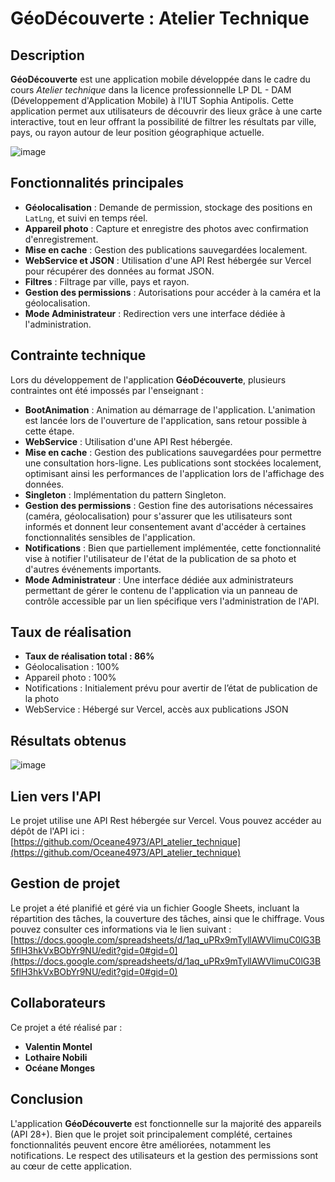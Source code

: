 # GéoDécouverte : Atelier Technique

## Description
**GéoDécouverte** est une application mobile développée dans le cadre du cours _Atelier technique_ dans la licence professionnelle LP DL - DAM (Développement d'Application Mobile) à l'IUT Sophia Antipolis. Cette application permet aux utilisateurs de découvrir des lieux grâce à une carte interactive, tout en leur offrant la possibilité de filtrer les résultats par ville, pays, ou rayon autour de leur position géographique actuelle.

![image](https://github.com/user-attachments/assets/0c187882-5f82-49a2-ba25-80a4b6b526ec)

## Fonctionnalités principales
- **Géolocalisation** : Demande de permission, stockage des positions en `LatLng`, et suivi en temps réel.
- **Appareil photo** : Capture et enregistre des photos avec confirmation d'enregistrement.
- **Mise en cache** : Gestion des publications sauvegardées localement.
- **WebService et JSON** : Utilisation d'une API Rest hébergée sur Vercel pour récupérer des données au format JSON.
- **Filtres** : Filtrage par ville, pays et rayon.
- **Gestion des permissions** : Autorisations pour accéder à la caméra et la géolocalisation.
- **Mode Administrateur** : Redirection vers une interface dédiée à l'administration.

## Contrainte technique
Lors du développement de l'application **GéoDécouverte**, plusieurs contraintes ont été impossés par l'enseignant :
- **BootAnimation** : Animation au démarrage de l'application. L'animation est lancée lors de l'ouverture de l'application, sans retour possible à cette étape.
- **WebService** : Utilisation d'une API Rest hébergée.
- **Mise en cache** : Gestion des publications sauvegardées pour permettre une consultation hors-ligne. Les publications sont stockées localement, optimisant ainsi les performances de l'application lors de l'affichage des données.
- **Singleton** : Implémentation du pattern Singleton.
- **Gestion des permissions** : Gestion fine des autorisations nécessaires (caméra, géolocalisation) pour s'assurer que les utilisateurs sont informés et donnent leur consentement avant d'accéder à certaines fonctionnalités sensibles de l'application.
- **Notifications** : Bien que partiellement implémentée, cette fonctionnalité vise à notifier l'utilisateur de l'état de la publication de sa photo et d'autres événements importants.
- **Mode Administrateur** : Une interface dédiée aux administrateurs permettant de gérer le contenu de l'application via un panneau de contrôle accessible par un lien spécifique vers l'administration de l'API.

## Taux de réalisation
- **Taux de réalisation total : 86%**
- Géolocalisation : 100%
- Appareil photo : 100%
- Notifications : Initialement prévu pour avertir de l’état de publication de la photo
- WebService : Hébergé sur Vercel, accès aux publications JSON

## Résultats obtenus
![image](https://github.com/user-attachments/assets/13bc0ce0-1687-42a5-9852-226a02e2ba8c)

## Lien vers l'API
Le projet utilise une API Rest hébergée sur Vercel. Vous pouvez accéder au dépôt de l'API ici :  
[https://github.com/Oceane4973/API_atelier_technique](https://github.com/Oceane4973/API_atelier_technique)

## Gestion de projet
Le projet a été planifié et géré via un fichier Google Sheets, incluant la répartition des tâches, la couverture des tâches, ainsi que le chiffrage. Vous pouvez consulter ces informations via le lien suivant :  
[https://docs.google.com/spreadsheets/d/1aq_uPRx9mTyllAWVlimuC0lG3B5flH3hkVxBObYr9NU/edit?gid=0#gid=0](https://docs.google.com/spreadsheets/d/1aq_uPRx9mTyllAWVlimuC0lG3B5flH3hkVxBObYr9NU/edit?gid=0#gid=0)

## Collaborateurs
Ce projet a été réalisé par :
- **Valentin Montel**
- **Lothaire Nobili**
- **Océane Monges**

## Conclusion
L'application **GéoDécouverte** est fonctionnelle sur la majorité des appareils (API 28+). Bien que le projet soit principalement complété, certaines fonctionnalités peuvent encore être améliorées, notamment les notifications. Le respect des utilisateurs et la gestion des permissions sont au cœur de cette application.
